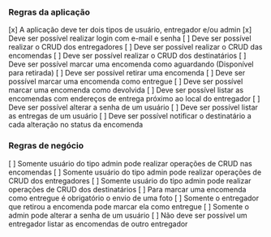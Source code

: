 ### Regras da aplicação

[x] A aplicação deve ter dois tipos de usuário, entregador e/ou admin
[x] Deve ser possível realizar login com e-mail e senha
[ ] Deve ser possível realizar o CRUD dos entregadores
[ ] Deve ser possível realizar o CRUD das encomendas
[ ] Deve ser possível realizar o CRUD dos destinatários
[ ] Deve ser possível marcar uma encomenda como aguardando (Disponível para retirada)
[ ] Deve ser possível retirar uma encomenda
[ ] Deve ser possível marcar uma encomenda como entregue
[ ] Deve ser possível marcar uma encomenda como devolvida
[ ] Deve ser possível listar as encomendas com endereços de entrega próximo ao local do entregador
[ ] Deve ser possível alterar a senha de um usuário
[ ] Deve ser possível listar as entregas de um usuário
[ ] Deve ser possível notificar o destinatário a cada alteração no status da encomenda

### Regras de negócio

[ ] Somente usuário do tipo admin pode realizar operações de CRUD nas encomendas
[ ] Somente usuário do tipo admin pode realizar operações de CRUD dos entregadores
[ ] Somente usuário do tipo admin pode realizar operações de CRUD dos destinatários
[ ] Para marcar uma encomenda como entregue é obrigatório o envio de uma foto
[ ] Somente o entregador que retirou a encomenda pode marcar ela como entregue
[ ] Somente o admin pode alterar a senha de um usuário
[ ] Não deve ser possível um entregador listar as encomendas de outro entregador